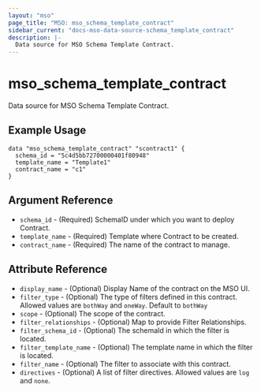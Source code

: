 ```yaml
---
layout: "mso"
page_title: "MSO: mso_schema_template_contract"
sidebar_current: "docs-mso-data-source-schema_template_contract"
description: |-
  Data source for MSO Schema Template Contract.
---
```


# mso_schema_template_contract #

Data source for MSO Schema Template Contract.

## Example Usage ##

```hcl
data "mso_schema_template_contract" "scontract1" {
  schema_id = "5c4d5bb72700000401f80948"
  template_name = "Template1"
  contract_name = "c1"
}
```

## Argument Reference ##

* `schema_id` - (Required) SchemaID under which you want to deploy Contract.
* `template_name` - (Required) Template where Contract to be created.
* `contract_name` - (Required) The name of the contract to manage.

## Attribute Reference ##

* `display_name` - (Optional) Display Name of the contract on the MSO UI.
* `filter_type` - (Optional) The type of filters defined in this contract. Allowed values are `bothWay` and `oneWay`. Default to `bothWay`
* `scope` - (Optional) The scope of the contract.
* `filter_relationships` - (Optional) Map to provide Filter Relationships.
* `filter_schema_id` - (Optional) The schemaId in which the filter is located.
* `filter_template_name` - (Optional) The template name in which the filter is located.
* `filter_name` - (Optional) The filter to associate with this contract.
* `directives` - (Optional) A list of filter directives. Allowed values are `log` and `none`.
